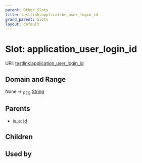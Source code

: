 ```yaml
---
parent: Other Slots
title: testlink:application_user_login_id
grand_parent: Slots
layout: default
---
```


# Slot: application_user_login_id




URI: [testlink:application_user_login_id](https://w3id.org/testlink/vocab/application_user_login_id)

## Domain and Range

None ->  <sub>REQ</sub> [String](types/String.md)

## Parents

 *  is_a: [id](id.md)

## Children


## Used by

